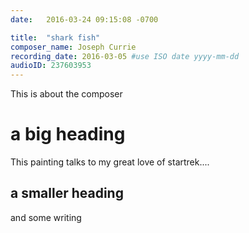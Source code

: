 ```yaml
---
date:   2016-03-24 09:15:08 -0700

title:  "shark fish"
composer_name: Joseph Currie
recording_date: 2016-03-05 #use ISO date yyyy-mm-dd
audioID: 237603953
---
```


This is about the composer

# a big heading

This painting talks to my great love of startrek....

## a smaller heading

and some writing